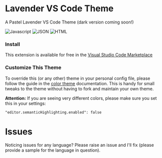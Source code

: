 # Lavender VS Code Theme

A Pastel Lavender VS Code Theme (dark version coming soon!)

![Javascript](https://monosnap.com/file/MxeSOBxuYrY5ky5PJ9LCSgJ4oQPwFx)
![JSON](https://monosnap.com/file/lfJ31sXEOekpWZyjJcDgMUUwPMnoRH)
![HTML](https://monosnap.com/file/SEi9owlBymy904gkxbeNIukeYRoRXm)

### Install
This extension is available for free in the [Visual Studio Code Marketplace]()

### Customize This Theme
To override this (or any other) theme in your personal config file, please follow the guide in the [color theme](https://code.visualstudio.com/api/extension-guides/color-theme) documentation. This is handy for small tweaks to the theme without having to fork and maintain your own theme.

**Attention:** If you are seeing very different colors, please make sure you set this in your settings:

`"editor.semanticHighlighting.enabled": false`

# Issues
Noticing issues for any language? Please raise an issue and I'll fix (please provide a sample for the language in question).

<!-- What's new?
Click here to go to the [Changelog]() -->